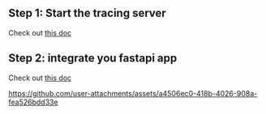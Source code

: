 ## Step 1: Start the tracing server

Check out [this doc](https://github.com/sudip-mondal-2002/tracelib/blob/main/tracelib-server/README.md)


## Step 2: integrate you fastapi app
Check out [this doc](https://github.com/sudip-mondal-2002/tracelib/blob/main/tracelib-python/README.md)




https://github.com/user-attachments/assets/a4506ec0-418b-4026-908a-fea526bdd33e

